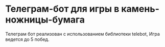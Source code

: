 # Телеграм-бот для игры в камень-ножницы-бумага
Телеграм бот реализован с использованием библиотеки telebot,
Игра ведется до 5 побед. 
